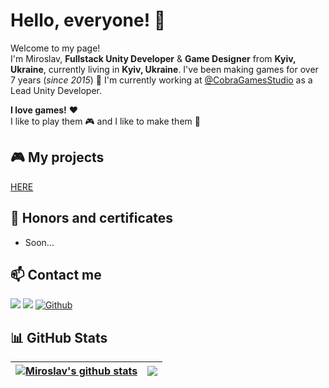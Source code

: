 # Hello, everyone! 👋
Welcome to my page!<br>
I'm Miroslav, <b>Fullstack Unity Developer</b> & <b>Game Designer</b> from <b>Kyiv, Ukraine</b>, currently living in <b>Kyiv, Ukraine</b>. I've been making games for over 7 years (<i>since 2015</i>) 🚀 I'm currently working at [@CobraGamesStudio](https://twitter.com/cobragamesdev) as a Lead Unity Developer.<br>

<b>I love games!</b> ❤<br> 
I like to play them 🎮 and I like to make them 🔨<br>



## 🎮 My projects
[HERE](https://github.com/MiroslavShard/miroslavshard/blob/main/PROJECTS.md)

## 🥇 Honors and certificates
- Soon...

## 📫 Contact me
<a href="https://www.twitter.com/miroslavshard"><img src="https://img.shields.io/badge/twitter-%231DA1F2.svg?&style=for-the-badge&logo=twitter&logoColor=white"></a> <a href="https://www.instagram.com/miroslavshard/"><img src="https://img.shields.io/badge/instagram-%23E4405F.svg?&style=for-the-badge&logo=instagram&logoColor=white"></a> <a href="https://github.com/miroslavshard" target="_blank"><img alt="Github" src="https://img.shields.io/badge/GitHub-%2312100E.svg?&style=for-the-badge&logo=Github&logoColor=white"/></a>

## 📊 GitHub Stats
| <a href="https://github.com/miroslavshard/github-readme-stats"><img align="center" src="https://github-readme-stats.vercel.app/api?username=miroslavshard&show_icons=true&include_all_commits=true&count_private=true&theme=buefy&hide_border=true" alt="Miroslav's github stats" /></a> | <a href="https://github.com/miroslavshard/github-readme-stats"><img align="center" src="https://github-readme-stats.vercel.app/api/top-langs/?username=miroslavshard&layout=compact&theme=buefy&hide_border=true" /></a> |
| ------------- | ------------- |
